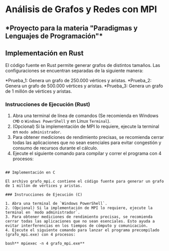 # Análisis de Grafos y Redes con MPI

<h2>*Proyecto para la materia "Paradigmas y Lenguajes de Programación"*</h2>

## Implementación en Rust

El código fuente en Rust permite generar grafos de distintos tamaños. Las configuraciones se encuentran separadas de la siguiente manera:

 *Prueba_1: Genera un grafo de 250.000 vértices y aristas.
 *Prueba_2: Genera un grafo de 500.000 vértices y aristas.
 *Prueba_3: Genera un grafo de 1 millón de vértices y aristas.

### Instrucciones de Ejecución (Rust)

1. Abra una terminal de línea de comandos (Se recomienda en Windows `CMD` o `Windows PowerShell` y en Linux `Terminal`).
2. (Opcional) Si la implementación de MPI lo requiere, ejecute la terminal en `modo administrador`.
3. Para obtener mediciones de rendimiento precisas, se recomienda cerrar todas las aplicaciones que no sean esenciales para evitar congestión y consumo de recursos durante el cálculo.
4. Ejecute el siguiente comando para compilar y correr el programa con 4 procesos:

``` bash** mpiexec -n 4 cargo run --release **

## Implementación en C

El archivo grafo_mpi.c contiene el código fuente para generar un grafo de 1 millón de vértices y aristas.

### Instrucciones de Ejecución (C)

1. Abra una terminal de `Windows PowerShell`.
2. (Opcional) Si la implementación de MPI lo requiere, ejecute la terminal en `modo administrador`.
3. Para obtener mediciones de rendimiento precisas, se recomienda cerrar todas las aplicaciones que no sean esenciales. Esto ayuda a evitar interferencias en los tiempos de cómputo y comunicación.
4. Ejecute el siguiente comando para lanzar el programa precompilado (grafo_mpi.exe) con 4 procesos:

bash** mpiexec -n 4 grafo_mpi.exe**

